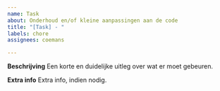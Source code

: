 ```yaml
---
name: Task
about: Onderhoud en/of kleine aanpassingen aan de code
title: "[Task] - "
labels: chore
assignees: coemans

---
```


**Beschrijving**
Een korte en duidelijke uitleg over wat er moet gebeuren.

**Extra info**
Extra info, indien nodig.
